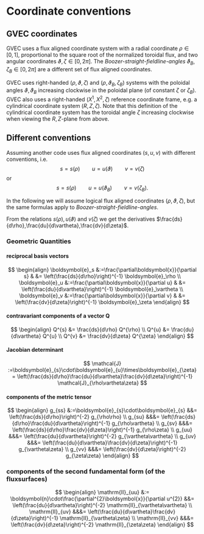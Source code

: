 # Coordinate conventions

## GVEC coordinates

GVEC uses a flux aligned coordinate system with a radial coordinate $\rho\in[0,1]$, proportional to the square root of the normalized toroidal flux, and two angular coordinates $\vartheta,\zeta\in[0,2\pi]$. The *Boozer-straight-fieldline-angles* $\vartheta_B,\zeta_B\in[0,2\pi]$ are a different set of flux aligned coordinates.

GVEC uses right-handed $(\rho,\vartheta,\zeta)$ and $(\rho,\vartheta_B,\zeta_B)$ systems with the poloidal angles $\vartheta,\vartheta_B$ increasing clockwise in the poloidal plane (of constant $\zeta$ or $\zeta_B$).
GVEC also uses a right-handed $(X^1,X^2,\zeta)$ reference coordinate frame, e.g. a cylindrical coordinate system $(R,Z,\zeta)$. Note that this definition of the cylindrical coordinate system has the toroidal angle $\zeta$ increasing clockwise when viewing the $R,Z$-plane from above.

## Different conventions

Assuming another code uses flux aligned coordinates $(s,u,v)$ with different conventions, i.e.
$$
s=s(\rho) \qquad u=u(\vartheta) \qquad v=v(\zeta)
$$
or
$$
s=s(\rho) \qquad u=u(\vartheta_B) \qquad v=v(\zeta_B).
$$

In the following we will assume logical flux aligned coordinates $(\rho,\vartheta,\zeta)$, but the same formulas apply to *Boozer-straight-fieldline-angles*.

From the relations $s(\rho), u(\vartheta)$ and $v(\zeta)$ we get the derivatives $\frac{ds}{d\rho},\frac{du}{d\vartheta},\frac{dv}{d\zeta}$.

### Geometric Quantities

#### reciprocal basis vectors

$$
\begin{align}
\boldsymbol{e}_s &:=\frac{\partial\boldsymbol{x}}{\partial s} & &= \left(\frac{ds}{d\rho}\right)^{-1} \boldsymbol{e}_\rho \\
\boldsymbol{e}_u &:=\frac{\partial\boldsymbol{x}}{\partial u} & &= \left(\frac{du}{d\vartheta}\right)^{-1} \boldsymbol{e}_\vartheta \\
\boldsymbol{e}_v &:=\frac{\partial\boldsymbol{x}}{\partial v} & &= \left(\frac{dv}{d\zeta}\right)^{-1} \boldsymbol{e}_\zeta
\end{align}
$$

#### contravariant components of a vector $\boldsymbol{Q}$

$$
\begin{align}
Q^{s} &= \frac{ds}{d\rho} Q^{\rho} \\
Q^{u} &= \frac{du}{d\vartheta} Q^{u} \\
Q^{v} &= \frac{dv}{d\zeta} Q^{\zeta}
\end{align}
$$

#### Jacobian determinant

$$
\mathcal{J} :=\boldsymbol{e}_{s}\cdot\boldsymbol{e}_{u}\times\boldsymbol{e}_{\zeta}  = \left(\frac{ds}{d\rho}\frac{du}{d\vartheta}\frac{dv}{d\zeta}\right)^{-1} \mathcal{J}_{\rho\vartheta\zeta}
$$

#### components of the metric tensor

$$
\begin{align}
g_{ss} &:=\boldsymbol{e}_{s}\cdot\boldsymbol{e}_{s} &&= \left(\frac{ds}{d\rho}\right)^{-2} g_{\rho\rho} \\
g_{su} &&&= \left(\frac{ds}{d\rho}\frac{du}{d\vartheta}\right)^{-1} g_{\rho\vartheta} \\
g_{sv} &&&= \left(\frac{ds}{d\rho}\frac{dv}{d\zeta}\right)^{-1} g_{\rho\zeta} \\
g_{uu} &&&= \left(\frac{du}{d\vartheta}\right)^{-2} g_{\vartheta\vartheta} \\
g_{uv} &&&= \left(\frac{du}{d\vartheta}\frac{dv}{d\zeta}\right)^{-1} g_{\vartheta\zeta} \\
g_{vv} &&&= \left(\frac{dv}{d\zeta}\right)^{-2} g_{\zeta\zeta}
\end{align}
$$

### components of the second fundamental form (of the fluxsurfaces)

$$
\begin{align}
\mathrm{II}_{uu} &:= \boldsymbol{n}\cdot\frac{\partial^{2}\boldsymbol{x}}{\partial u^{2}} &&= \left(\frac{du}{d\vartheta}\right)^{-2} \mathrm{II}_{\vartheta\vartheta} \\
\mathrm{II}_{uv} &&&= \left(\frac{du}{d\vartheta}\frac{dv}{d\zeta}\right)^{-1} \mathrm{II}_{\vartheta\zeta} \\
\mathrm{II}_{vv} &&&= \left(\frac{dv}{d\zeta}\right)^{-2} \mathrm{II}_{\zeta\zeta}
\end{align}
$$
